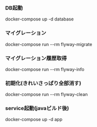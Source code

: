 ### DB起動
docker-compose up -d database

### マイグレーション
docker-compose run --rm  flyway-migrate

### マイグレーション履歴取得
docker-compose run --rm flyway-info

### 初期化(きれいさっぱり全部消す)
docker-compose run --rm flyway-clean

### service起動(javaビルド後)
docker-compose up -d app
